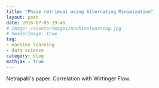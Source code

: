 ```yaml
---
title: "Phase retrieval using Alternating Minimization"
layout: post
date: 2016-07-05 19:48
# image: /assets/images/machinelearning.jpg
# headerImage: true
tag:
- machine learning
- data science
category: blog
mathjax : true
---
```


Netrapalli's paper. Correlation with Wirtinger Flow.